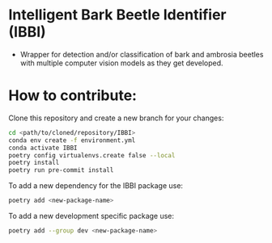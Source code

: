 # Intelligent Bark Beetle Identifier (IBBI)

* Wrapper for detection and/or classification of bark and ambrosia beetles with multiple computer vision models as they get developed.


# How to contribute:
Clone this repository and create a new branch for your changes:
```bash
cd <path/to/cloned/repository/IBBI>
conda env create -f environment.yml
conda activate IBBI
poetry config virtualenvs.create false --local
poetry install
poetry run pre-commit install
```

To add a new dependency for the IBBI package use:
```bash
poetry add <new-package-name>
```

To add a new development specific package use:
```bash
poetry add --group dev <new-package-name>
```
